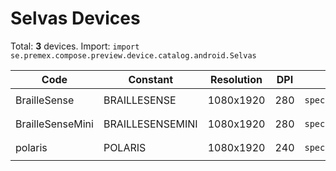 # Selvas Devices

Total: **3** devices. Import: `import se.premex.compose.preview.device.catalog.android.Selvas`

| Code | Constant | Resolution | DPI | Compose Spec | Preview Usage |
|------|----------|------------|-----|-------------|---------------|
| BrailleSense | BRAILLESENSE | 1080x1920 | 280 | `spec:width=1080px,height=1920px,dpi=280` | `@Preview(device = Selvas.BRAILLESENSE)` |
| BrailleSenseMini | BRAILLESENSEMINI | 1080x1920 | 280 | `spec:width=1080px,height=1920px,dpi=280` | `@Preview(device = Selvas.BRAILLESENSEMINI)` |
| polaris | POLARIS | 1080x1920 | 240 | `spec:width=1080px,height=1920px,dpi=240` | `@Preview(device = Selvas.POLARIS)` |

<!-- Generated automatically. Do not edit manually. -->
